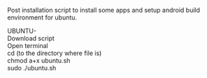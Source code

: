 Post installation script to install some apps and setup android build environment for ubuntu.

UBUNTU-      
Download script    
Open terminal    
cd (to the directory where file is)      
chmod a+x ubuntu.sh      
sudo ./ubuntu.sh      
